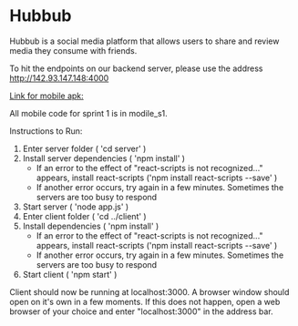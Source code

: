 # Hubbub


Hubbub is a social media platform that allows users to share and review media they consume with friends.

To hit the endpoints on our backend server, please use the address http://142.93.147.148:4000

[Link for mobile apk:](https://expo.io/artifacts/65bdf30e-1a1d-4e92-8ba4-d87c19a70551)

All mobile code for sprint 1 is in modile_s1.

Instructions to Run:

1. Enter server folder ( 'cd server' )
2. Install server dependencies ( 'npm install' )
    - If an error to the effect of "react-scripts is not recognized..." appears, install react-scripts ('npm install react-scripts --save' )
    - If another error occurs, try again in a few minutes. Sometimes the servers are too busy to respond
3. Start server ( 'node app.js' )
4. Enter client folder ( 'cd ../client' )
5. Install dependencies ( 'npm install' )
    - If an error to the effect of "react-scripts is not recognized..." appears, install react-scripts ('npm install react-scripts --save' )
    - If another error occurs, try again in a few minutes. Sometimes the servers are too busy to respond
6. Start client ( 'npm start' )

Client should now be running at localhost:3000. A browser window should open on it's own in a few moments.
If this does not happen, open a web browser of your choice and enter "localhost:3000" in the address bar.
